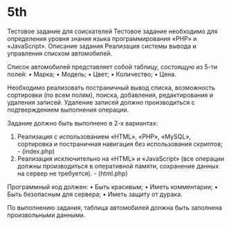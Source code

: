 # 5th

Тестовое задание для соискателей
Тестовое задание необходимо для определения уровня знания языка программирования «PHP» и «JavaScript».
Описание задания
Реализация системы вывода и управления списком автомобилей.

Список автомобилей представляет собой таблицу, состоящую из 5-ти полей:
•	Марка;
•	Модель;
•	Цвет;
•	Количество;
•	Цена.

Необходимо реализовать постраничный вывод списка, возможность сортировки (по всем полям), поиска, добавления, редактирования и удаления записей.
Удаление записей должно производиться с подтверждением выполнения операции.

Задание должно быть выполнено в 2-х вариантах:
1.	Реализация с использованием «HTML», «PHP», «MySQL», сортировка и постраничная навигация без использования скриптов; - (index.php)
2.	Реализация исключительно на «HTML» и «JavaScript» (все операции должны производиться в оперативной памяти, сохранение данных на сервер не требуется). - (html.php)

Программный код должен:
•	Быть красивым;
•	Иметь комментарии;
•	Быть безопасным для сервера;
•	Иметь защиту от дурака.

По выполнению задания, таблица автомобилей должна быть заполнена произвольными данными.
